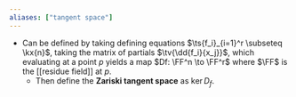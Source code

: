 ```yaml
---
aliases: ["tangent space"]
---
```


- Can be defined by taking defining equations $\ts{f_i}_{i=1}^r \subseteq \kx{n}$, taking the matrix of partials $\tv{\dd{f_i}{x_j}}$, which evaluating at a point $p$ yields a map $Df: \FF^n \to \FF^r$ where $\FF$ is the [[residue field]] at $p$.
	- Then define the **Zariski tangent space** as $\ker D_f$.